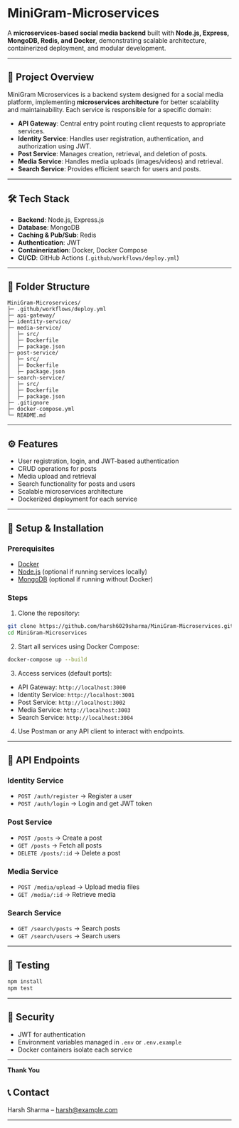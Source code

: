 # MiniGram-Microservices

A **microservices-based social media backend** built with **Node.js, Express, MongoDB, Redis, and Docker**, demonstrating scalable architecture, containerized deployment, and modular development.

---

## 🔹 Project Overview

MiniGram Microservices is a backend system designed for a social media platform, implementing **microservices architecture** for better scalability and maintainability. Each service is responsible for a specific domain:

* **API Gateway**: Central entry point routing client requests to appropriate services.
* **Identity Service**: Handles user registration, authentication, and authorization using JWT.
* **Post Service**: Manages creation, retrieval, and deletion of posts.
* **Media Service**: Handles media uploads (images/videos) and retrieval.
* **Search Service**: Provides efficient search for users and posts.

---

## 🛠️ Tech Stack

* **Backend**: Node.js, Express.js
* **Database**: MongoDB
* **Caching & Pub/Sub**: Redis
* **Authentication**: JWT
* **Containerization**: Docker, Docker Compose
* **CI/CD**: GitHub Actions (`.github/workflows/deploy.yml`)

---

## 📂 Folder Structure

```
MiniGram-Microservices/
├─ .github/workflows/deploy.yml
├─ api-gateway/
├─ identity-service/
├─ media-service/
│  ├─ src/
│  ├─ Dockerfile
│  ├─ package.json
├─ post-service/
│  ├─ src/
│  ├─ Dockerfile
│  ├─ package.json
├─ search-service/
│  ├─ src/
│  ├─ Dockerfile
│  ├─ package.json
├─ .gitignore
├─ docker-compose.yml
└─ README.md
```

---

## ⚙️ Features

* User registration, login, and JWT-based authentication
* CRUD operations for posts
* Media upload and retrieval
* Search functionality for posts and users
* Scalable microservices architecture
* Dockerized deployment for each service

---

## 🚀 Setup & Installation

### Prerequisites

* [Docker](https://www.docker.com/get-started)
* [Node.js](https://nodejs.org/en/) (optional if running services locally)
* [MongoDB](https://www.mongodb.com/) (optional if running without Docker)

### Steps

1. Clone the repository:

```bash
git clone https://github.com/harsh6029sharma/MiniGram-Microservices.git
cd MiniGram-Microservices
```

2. Start all services using Docker Compose:

```bash
docker-compose up --build
```

3. Access services (default ports):

* API Gateway: `http://localhost:3000`
* Identity Service: `http://localhost:3001`
* Post Service: `http://localhost:3002`
* Media Service: `http://localhost:3003`
* Search Service: `http://localhost:3004`

4. Use Postman or any API client to interact with endpoints.

---

## 📄 API Endpoints

### Identity Service

* `POST /auth/register` → Register a user
* `POST /auth/login` → Login and get JWT token

### Post Service

* `POST /posts` → Create a post
* `GET /posts` → Fetch all posts
* `DELETE /posts/:id` → Delete a post

### Media Service

* `POST /media/upload` → Upload media files
* `GET /media/:id` → Retrieve media

### Search Service

* `GET /search/posts` → Search posts
* `GET /search/users` → Search users

---


## 🧪 Testing

```bash
npm install
npm test
```

---

## 🔐 Security

* JWT for authentication
* Environment variables managed in `.env` or `.env.example`
* Docker containers isolate each service

---
**Thank You** 
## 📞 Contact

Harsh Sharma – [harsh@example.com](mailto:harshsharmahs.798@gmail.com)

---

